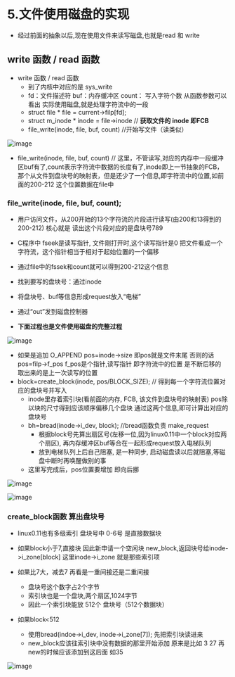 # 5.文件使用磁盘的实现  

* 经过前面的抽象以后,现在使用文件来读写磁盘,也就是read 和 write  

## write 函数  / read 函数  
  
* write 函数  / read 函数
    * 到了内核中对应的是 sys_write   
    * fd：文件描述符  buf：内存缓冲区  count： 写入字符个数   从函数参数可以看出 实际使用磁盘,就是处理字符流中的一段
    * struct file * file = current->filp[fd]; 
    * struct m_inode * inode = file->inode  // **获取文件的 inode  即FCB**
    * file_write(inode, file, buf, count) //开始写文件（读类似）


![image](https://user-images.githubusercontent.com/58176267/174256246-3b765552-90c9-453b-ad05-54a0289e9bb4.png)  


* file_write(inode, file, buf, count) // 这里，不管读写,对应的内存中一段缓冲区buf有了,count表示字符流中数据的长度有了,inode即上一节抽象的FCB，那个从文件到盘块号的映射表，但是还少了一个信息,即字符流中的位置,如前面的200-212   这个位置数据在file中  

### file_write(inode, file, buf, count);   

* 用户访问文件，从200开始的13个字符流的片段进行读写(由200和13得到的200-212)  核心就是 读出这个片段对应的是盘块号789  
* C程序中 fseek是读写指针,  文件刚打开时,这个读写指针是0  把文件看成一个字符流，这个指针相当于相对于起始位置的一个偏移  
* 通过file中的fssek和count就可以得到200-212这个信息  
* 找到要写的盘块号：通过inode  
* 将盘块号、buf等信息形成request放入“电梯”
* 通过“out”发到磁盘控制器  

* **下面过程也是文件使用磁盘的完整过程**  

![image](https://user-images.githubusercontent.com/58176267/174262948-e7d26562-6b75-4293-8c86-e26abebf0b7f.png)

* 如果是追加 O_APPEND  pos=inode->size  即pos就是文件末尾  否则的话pos=filp->f_pos  f_pos是个指针,读写指针  即字符流中的位置 是不断后移的 取出来的是上一次读写的位置    
* block=create_block(inode, pos/BLOCK_SIZE); //  得到每一个字符流位置对应的盘块号并写入  
    * inode里存着索引块(看前面的内存, FCB, 该文件到盘块号的映射表)   pos除以块的尺寸得到应该顺序偏移几个盘块   通过这两个信息,即可计算出对应的盘块号  
    * bh=bread(inode->i_dev, block); //bread函数负责 make_request  
        * 根据block号先算出扇区号(左移一位,因为linux0.11中一个block对应两个扇区), 再内存缓冲区buf等合在一起形成request放入电梯队列 
        * 放到电梯队列上后自己阻塞, 是一种同步, 启动磁盘读以后就阻塞,等磁盘中断时再唤醒做别的事  
    * 这里写完成后，pos位置要增加  即向后挪  

![image](https://user-images.githubusercontent.com/58176267/174264541-fc9a937c-2746-4636-86bd-ffdf5b8fc8b7.png)  


![image](https://user-images.githubusercontent.com/58176267/174266423-7214ffe9-747e-4822-8825-d7a9dcb26587.png)  

### create_block函数 算出盘块号  

* linux0.11也有多级索引  盘块号中 0-6号 是直接数据块  

* 如果block小于7,直接块 因此新申请一个空闲块  new_block,返回块号给inode->i_zone[block]   这里inode->i_zone 就是那些索引项
* 如果比7大，减去7  再看是一重间接还是二重间接    
    * 盘块号这个数字占2个字节 
    * 索引块也是一个盘块,两个扇区,1024字节
    * 因此一个索引块能放 512个 盘块号（512个数据块）
* 如果block<512  
    * 使用bread(indoe->i_dev, inode->i_zone[7]);  先把索引块读进来
    * new_block应该往索引块中没有数据的那里开始添加  原来是比如 3 27 再new的时候应该添加到这后面 如35  
       
![image](https://user-images.githubusercontent.com/58176267/174271017-84bfae83-5ca1-4840-86af-e397f8e952a7.png)

### 









